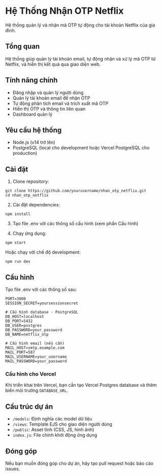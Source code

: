 # Hệ Thống Nhận OTP Netflix

Hệ thống quản lý và nhận mã OTP tự động cho tài khoản Netflix của gia đình.

## Tổng quan

Hệ thống giúp quản lý tài khoản email, tự động nhận và xử lý mã OTP từ Netflix, và hiển thị kết quả qua giao diện web.

## Tính năng chính

- Đăng nhập và quản lý người dùng
- Quản lý tài khoản email để nhận OTP
- Tự động phân tích email và trích xuất mã OTP
- Hiển thị OTP và thông tin liên quan
- Dashboard quản lý

## Yêu cầu hệ thống

- Node.js (v14 trở lên)
- PostgreSQL (local cho development hoặc Vercel PostgreSQL cho production)

## Cài đặt

1. Clone repository:
```
git clone https://github.com/yourusername/nhan_otp_netflix.git
cd nhan_otp_netflix
```

2. Cài đặt dependencies:
```
npm install
```

3. Tạo file .env với các thông số cấu hình (xem phần Cấu hình)

4. Chạy ứng dụng:
```
npm start
```

Hoặc chạy với chế độ development:
```
npm run dev
```

## Cấu hình

Tạo file .env với các thông số sau:

```
PORT=3000
SESSION_SECRET=yoursessionsecret

# Cấu hình database - PostgreSQL
DB_HOST=localhost
DB_PORT=5432
DB_USER=postgres
DB_PASSWORD=your_password
DB_NAME=netflix_otp

# Cấu hình email (nếu cần)
MAIL_HOST=smtp.example.com
MAIL_PORT=587
MAIL_USERNAME=your_username
MAIL_PASSWORD=your_password
```

### Cấu hình cho Vercel

Khi triển khai trên Vercel, bạn cần tạo Vercel Postgres database và thêm biến môi trường `DATABASE_URL`.

## Cấu trúc dự án

- `/models`: Định nghĩa các model dữ liệu
- `/views`: Template EJS cho giao diện người dùng
- `/public`: Asset tĩnh (CSS, JS, hình ảnh)
- `index.js`: File chính khởi động ứng dụng

## Đóng góp

Nếu bạn muốn đóng góp cho dự án, hãy tạo pull request hoặc báo cáo issues.